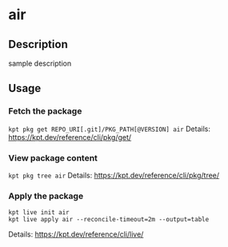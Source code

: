 # air

## Description
sample description

## Usage

### Fetch the package
`kpt pkg get REPO_URI[.git]/PKG_PATH[@VERSION] air`
Details: https://kpt.dev/reference/cli/pkg/get/

### View package content
`kpt pkg tree air`
Details: https://kpt.dev/reference/cli/pkg/tree/

### Apply the package
```
kpt live init air
kpt live apply air --reconcile-timeout=2m --output=table
```
Details: https://kpt.dev/reference/cli/live/
